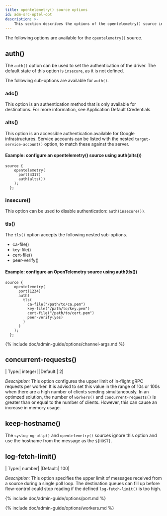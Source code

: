 ```yaml
---
title: opentelemetry() source options
id: adm-src-optel-opt
description: >-
    This section describes the options of the opentelemetry() source in {{ site.product.short_name }}.
---
```


The following options are available for the `opentelemetry()` source.

## auth()

The `auth()` option can be used to set the authentication of the driver. The default state of this option is `insecure`, as it is not defined.

The following sub-options are available for `auth()`.

### adc()

This option is an authentication method that is only available for destinations. For more information, see Application Default Credentials.

### alts()

This option is an accessible authentication available for Google infrastructures. Service accounts can be listed with the nested `target-service-account()` option, to match these against the server.

#### Example: configure an opentelemetry() source using auth(alts())

```config
source {
    opentelemetry(
      port(4317)
      auth(alts())
    );
  };

```

### insecure()

This option can be used to disable authentication: `auth(insecure())`.

### tls()

The `tls()` option accepts the following nested sub-options.
* ca-file()
* key-file()
* cert-file()
* peer-verify()

#### Example: configure an OpenTelemetry source using auth(tls())

```config
source {
    opentelemetry(
      port(1234)
      auth(
        tls(
          ca-file("/path/to/ca.pem")
          key-file("/path/to/key.pem")
          cert-file("/path/to/cert.pem")
          peer-verify(yes)
        )
      )
    );
  };

```

{% include doc/admin-guide/options/channel-args.md %}

## concurrent-requests()

|   Type:|       integer|
|Default:|             2|

*Description:* This option configures the upper limit of in-flight gRPC requests per worker. It is advisd to set this value in the range of 10s or 100s when there are a high number of clients sending simultaneously. In an optimzed solution, the number of `workers()` and `concurrent-requests()` is greater than or equal to the number of clients. However, this can cause an increase in memory usage.

## keep-hostname()

The `syslog-ng-otlp()` and `opentelemetry()` sources ignore this option and use the hostname from the message as the `${HOST}`.

## log-fetch-limit()

|   Type:|       number|
|Default:|          100|

*Description:* This option specifies the upper limit of messages received from a source during a single poll loop. The destination queues can fill up before flow-control could stop reading if the defined `log-fetch-limit()` is too high.

{% include doc/admin-guide/options/port.md %}

{% include doc/admin-guide/options/workers.md %}
